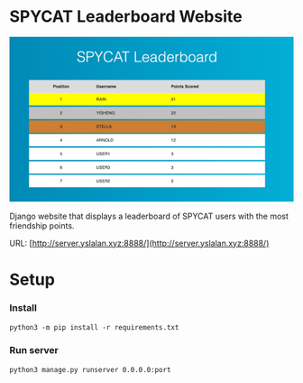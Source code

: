 # SPYCAT Leaderboard Website

![img](https://github.com/stellaw1/cpen391-spycat/blob/main/Docs/website.png?raw=true)

Django website that displays a leaderboard of SPYCAT users with the most friendship points. 

URL: [http://server.yslalan.xyz:8888/](http://server.yslalan.xyz:8888/)

# Setup

### Install
```
python3 -m pip install -r requirements.txt
```
### Run server
```
python3 manage.py runserver 0.0.0.0:port
```
